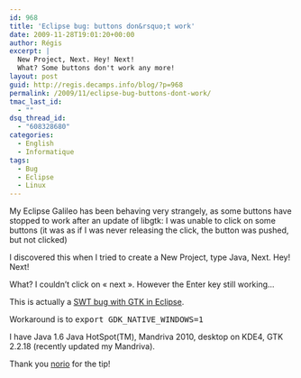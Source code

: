 ```yaml
---
id: 968
title: 'Eclipse bug: buttons don&rsquo;t work'
date: 2009-11-28T19:01:20+00:00
author: Régis
excerpt: |
  New Project, Next. Hey! Next!
  What? Some buttons don't work any more!
layout: post
guid: http://regis.decamps.info/blog/?p=968
permalink: /2009/11/eclipse-bug-buttons-dont-work/
tmac_last_id:
  - ""
dsq_thread_id:
  - "608328680"
categories:
  - English
  - Informatique
tags:
  - Bug
  - Eclipse
  - Linux
---
```

My Eclipse Galileo has been behaving very strangely, as some buttons have stopped to work after an update of libgtk: I was unable to click on some buttons (it was as if I was never releasing the click, the button was pushed, but not clicked)

I discovered this when I tried to create a New Project, type Java, Next. Hey! Next!
  
What? I couldn&rsquo;t click on « next ». However the Enter key still working&#8230;

This is actually a [SWT bug with GTK in Eclipse](https://bugs.eclipse.org/bugs/show_bug.cgi?id=287307).

Workaround is to <tt>export GDK_NATIVE_WINDOWS=1</tt>

I have Java 1.6 Java HotSpot(TM), Mandriva 2010, desktop on KDE4, GTK 2.2.18 (recently updated my Mandriva).

Thank you [norio](http://www.norio.be/blog/2009/10/problems-eclipse-buttons-ubuntu-910) for the tip!